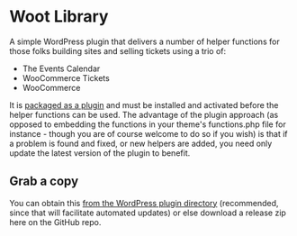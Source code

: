 Woot Library
============

A simple WordPress plugin that delivers a number of helper functions for those folks building sites and selling tickets
using a trio of:

* The Events Calendar
* WooCommerce Tickets
* WooCommerce

It is [packaged as a plugin](http://wordpress.org/plugins/woot-library/) and must be installed and activated before the
helper functions can be used. The advantage of the plugin approach (as opposed to embedding the functions in your
theme's functions.php file for instance - though you are of course welcome to do so if you wish) is that if a problem is
found and fixed, or new helpers are added, you need only update the latest version of the plugin to benefit.

Grab a copy
-----------

You can obtain this [from the WordPress plugin directory](http://wordpress.org/plugins/woot-library/) (recommended,
since that will facilitate automated updates) or else download a release zip here on the GitHub repo.